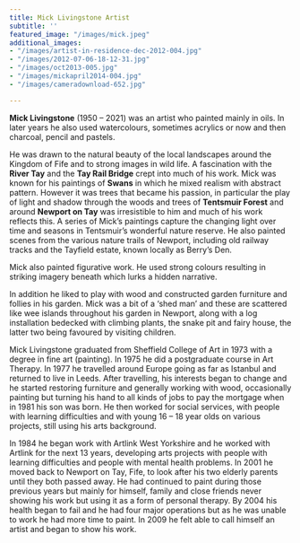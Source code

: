 ```yaml
---
title: Mick Livingstone Artist
subtitle: ''
featured_image: "/images/mick.jpeg"
additional_images:
- "/images/artist-in-residence-dec-2012-004.jpg"
- "/images/2012-07-06-18-12-31.jpg"
- "/images/oct2013-005.jpg"
- "/images/mickapril2014-004.jpg"
- "/images/cameradownload-652.jpg"

---
```

**Mick Livingstone** (1950 – 2021) was an artist who painted mainly in oils. In later years he also used watercolours, sometimes acrylics or now and then charcoal, pencil and pastels.

He was drawn to the natural beauty of the local landscapes around the Kingdom of Fife and to strong images in wild life. A fascination with the **River Tay** and the **Tay Rail Bridge** crept into much of his work. Mick was known for his paintings of **Swans** in which he mixed realism with abstract pattern. However it was trees that became his passion, in particular the play of light and shadow through the woods and trees of **Tentsmuir Forest** and around **Newport on Tay** was irresistible to him and much of his work reflects this. A series of Mick’s paintings capture the changing light over time and seasons in Tentsmuir’s wonderful nature reserve. He also painted scenes from the various nature trails of Newport, including old railway tracks and the Tayfield estate, known locally as Berry’s Den.

Mick also painted figurative work. He used strong colours resulting in striking imagery beneath which lurks a hidden narrative.

In addition he liked to play with wood and constructed garden furniture and follies in his garden. Mick was a bit of a ‘shed man’ and these are scattered like wee islands throughout his garden in Newport, along with a log installation bedecked with climbing plants, the snake pit and fairy house, the latter two being favoured by visiting children.

Mick Livingstone graduated from Sheffield College of Art in 1973 with a degree in fine art (painting). In 1975 he did a postgraduate course in Art Therapy. In 1977 he travelled around Europe going as far as Istanbul and returned to live in Leeds. After travelling, his interests began to change and he started restoring furniture and generally working with wood, occasionally painting but turning his hand to all kinds of jobs to pay the mortgage when in 1981 his son was born. He then worked for social services, with people with learning difficulties and with young 16 – 18 year olds on various projects, still using his arts background.

In 1984 he began work with Artlink West Yorkshire and he worked with Artlink for the next 13 years, developing arts projects with people with learning difficulties and people with mental health problems. In 2001 he moved back to Newport on Tay, Fife, to look after his two elderly parents until they both passed away. He had continued to paint during those previous years but mainly for himself, family and close friends never showing his work but using it as a form of personal therapy. By 2004 his health began to fail and he had four major operations but as he was unable to work he had more time to paint. In 2009 he felt able to call himself an artist and began to show his work.